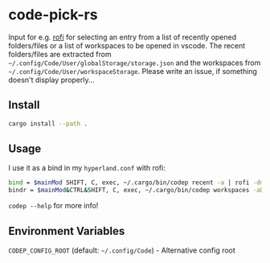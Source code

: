 # code-pick-rs
Input for e.g. [rofi](https://github.com/davatorium/rofi) for selecting an entry from a list of recently opened folders/files or a list of workspaces to be opened in vscode. The recent folders/files are extracted from `~/.config/Code/User/globalStorage/storage.json` and the workspaces from `~/.config/Code/User/workspaceStorage`. Please write an issue, if something doesn't display properly...

## Install
```bash
cargo install --path .
```

## Usage
I use it as a bind in my `hyperland.conf` with rofi:
```bash
bind = $mainMod SHIFT, C, exec, ~/.cargo/bin/codep recent -a | rofi -dmenu | xargs -r -I {} code --new-window "{}"
bindr = $mainMod&CTRL&SHIFT, C, exec, ~/.cargo/bin/codep workspaces -aD -M 365 | rofi -dmenu -display-columns 2 | awk -F '\t' '{print $1}' | xargs -r -I {} code --folder-uri "{}"
```

`codep --help` for more info!

## Environment Variables

`CODEP_CONFIG_ROOT` (default: `~/.config/Code`) - Alternative config root

